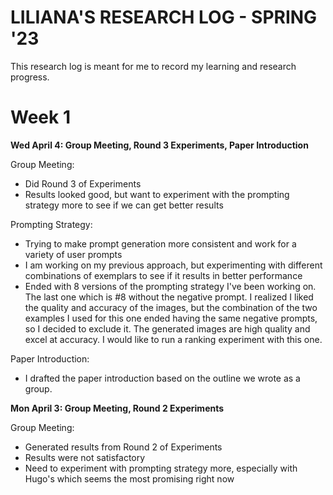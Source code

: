 # LILIANA'S RESEARCH LOG - SPRING '23

This research log is meant for me to record my learning and research progress. 

# Week 1

**Wed April 4: Group Meeting, Round 3 Experiments, Paper Introduction**

Group Meeting: 
- Did Round 3 of Experiments
- Results looked good, but want to experiment with the prompting strategy more to see if we can get better results

Prompting Strategy: 
- Trying to make prompt generation more consistent and work for a variety of user prompts
- I am working on my previous approach, but experimenting with different combinations of exemplars to see if it results in better performance
- Ended with 8 versions of the prompting strategy I've been working on. The last one which is #8 without the negative prompt. I realized I liked the quality and accuracy of the images, but the combination of the two examples I used for this one ended having the same negative prompts, so I decided to exclude it. The generated images are high quality and excel at accuracy. I would like to run a ranking experiment with this one.

Paper Introduction: 
- I drafted the paper introduction based on the outline we wrote as a group.

**Mon April 3: Group Meeting, Round 2 Experiments**

Group Meeting: 
- Generated results from Round 2 of Experiments
- Results were not satisfactory
- Need to experiment with prompting strategy more, especially with Hugo's which seems the most promising right now


